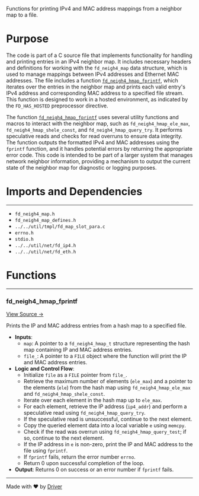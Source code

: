 <!--------------------------------------------------------------------------------->
<!-- IMPORTANT: This file is auto-generated by Driver (https://driver.ai). -------->
<!-- Manual edits may be overwritten on future commits. --------------------------->
<!--------------------------------------------------------------------------------->

Functions for printing IPv4 and MAC address mappings from a neighbor map to a file.

# Purpose
The code is part of a C source file that implements functionality for handling and printing entries in an IPv4 neighbor map. It includes necessary headers and definitions for working with the `fd_neigh4_map` data structure, which is used to manage mappings between IPv4 addresses and Ethernet MAC addresses. The file includes a function [`fd_neigh4_hmap_fprintf`](<#fd_neigh4_hmap_fprintf>), which iterates over the entries in the neighbor map and prints each valid entry's IPv4 address and corresponding MAC address to a specified file stream. This function is designed to work in a hosted environment, as indicated by the `FD_HAS_HOSTED` preprocessor directive.

The function [`fd_neigh4_hmap_fprintf`](<#fd_neigh4_hmap_fprintf>) uses several utility functions and macros to interact with the neighbor map, such as `fd_neigh4_hmap_ele_max`, `fd_neigh4_hmap_shele_const`, and `fd_neigh4_hmap_query_try`. It performs speculative reads and checks for read overruns to ensure data integrity. The function outputs the formatted IPv4 and MAC addresses using the `fprintf` function, and it handles potential errors by returning the appropriate error code. This code is intended to be part of a larger system that manages network neighbor information, providing a mechanism to output the current state of the neighbor map for diagnostic or logging purposes.
# Imports and Dependencies

---
- `fd_neigh4_map.h`
- `fd_neigh4_map_defines.h`
- `../../util/tmpl/fd_map_slot_para.c`
- `errno.h`
- `stdio.h`
- `../../util/net/fd_ip4.h`
- `../../util/net/fd_eth.h`


# Functions

---
### fd\_neigh4\_hmap\_fprintf<!-- {{#callable:fd_neigh4_hmap_fprintf}} -->
[View Source →](<../../../../../src/waltz/neigh/fd_neigh4_map.c#L16>)

Prints the IP and MAC address entries from a hash map to a specified file.
- **Inputs**:
    - ``map``: A pointer to a `fd_neigh4_hmap_t` structure representing the hash map containing IP and MAC address entries.
    - ``file_``: A pointer to a `FILE` object where the function will print the IP and MAC address entries.
- **Logic and Control Flow**:
    - Initialize `file` as a `FILE` pointer from `file_`.
    - Retrieve the maximum number of elements (`ele_max`) and a pointer to the elements (`ele`) from the hash map using `fd_neigh4_hmap_ele_max` and `fd_neigh4_hmap_shele_const`.
    - Iterate over each element in the hash map up to `ele_max`.
    - For each element, retrieve the IP address (`ip4_addr`) and perform a speculative read using `fd_neigh4_hmap_query_try`.
    - If the speculative read is unsuccessful, continue to the next element.
    - Copy the queried element data into a local variable `e` using `memcpy`.
    - Check if the read was overrun using `fd_neigh4_hmap_query_test`; if so, continue to the next element.
    - If the IP address in `e` is non-zero, print the IP and MAC address to the file using `fprintf`.
    - If `fprintf` fails, return the error number `errno`.
    - Return 0 upon successful completion of the loop.
- **Output**: Returns 0 on success or an error number if `fprintf` fails.



---
Made with ❤️ by [Driver](https://www.driver.ai/)